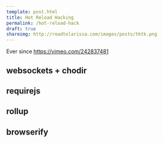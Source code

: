 ```yaml
---
template: post.html
title: Hot Reload Hacking
permalink: /hot-reload-hack
draft: true
shareimg: http://roadtolarissa.com/images/posts/tktk.png
---
```


Ever since https://vimeo.com/242837481

## websockets + chodir


## requirejs


## rollup


## browserify

